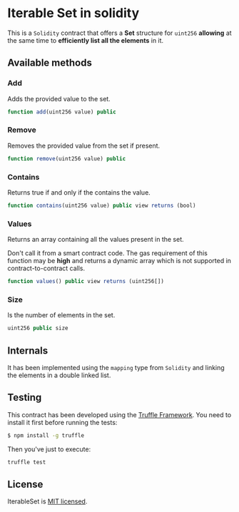 # Iterable Set in solidity

This is a `Solidity` contract that offers a **Set** structure for `uint256` **allowing** at the same time to **efficiently list all the elements** in it.

## Available methods

### Add
Adds the provided value to the set.
```js
function add(uint256 value) public
```

### Remove
Removes the provided value from the set if present.
```js
function remove(uint256 value) public
```

### Contains
Returns true if and only if the contains the value.
```js
function contains(uint256 value) public view returns (bool)
```

### Values
Returns an array containing all the values present in the set.

Don't call it from a smart contract code. The gas requirement of this function may be **high** and returns a dynamic array which is not supported in contract-to-contract calls.
```js
function values() public view returns (uint256[])
```

### Size
Is the number of elements in the set.
```js
uint256 public size
```

## Internals

It has been implemented using the `mapping` type from `Solidity` and linking the elements in a double linked list.


## Testing

This contract has been developed using the [Truffle Framework](http://truffleframework.com/). You need to install it first before running the tests:

```bash
$ npm install -g truffle
```

Then you've just to execute:
```bash
truffle test
```

## License

IterableSet is [MIT licensed](./LICENSE).